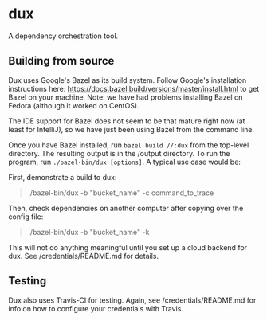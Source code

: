 # dux

A dependency orchestration tool.

## Building from source
Dux uses Google's Bazel as its build system. Follow Google's installation
instructions here: https://docs.bazel.build/versions/master/install.html 
to get Bazel on your machine. Note: we have had problems installing Bazel on 
Fedora (although it worked on CentOS).

The IDE support for Bazel does not seem to be that mature right now (at least 
for IntelliJ), so we have just been using Bazel from the command line.

Once you have Bazel installed, run `bazel build //:dux` from the top-level
directory. The resulting output is in the /output directory. To run the 
program, run `./bazel-bin/dux [options]`. A typical use case would be:

First, demonstrate a build to dux:
> ./bazel-bin/dux -b "bucket_name" -c command_to_trace

Then, check dependencies on another computer after copying over the config file:
> ./bazel-bin/dux -b "bucket_name" -k

This will not do anything meaningful until you set up a cloud backend for dux.
See /credentials/README.md for details.

## Testing
Dux also uses Travis-CI for testing. Again, see /credentials/README.md for info
on how to configure your credentials with Travis.

